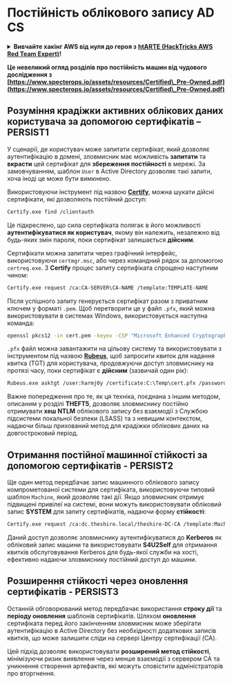 # Постійність облікового запису AD CS

<details>

<summary><strong>Вивчайте хакінг AWS від нуля до героя з</strong> <a href="https://training.hacktricks.xyz/courses/arte"><strong>htARTE (HackTricks AWS Red Team Expert)</strong></a><strong>!</strong></summary>

Інші способи підтримки HackTricks:

* Якщо ви хочете побачити вашу **компанію рекламовану на HackTricks** або **завантажити HackTricks у форматі PDF**, перевірте [**ПЛАНИ ПІДПИСКИ**](https://github.com/sponsors/carlospolop)!
* Отримайте [**офіційний PEASS & HackTricks мерч**](https://peass.creator-spring.com)
* Відкрийте для себе [**Сім'ю PEASS**](https://opensea.io/collection/the-peass-family), нашу колекцію ексклюзивних [**NFT**](https://opensea.io/collection/the-peass-family)
* **Приєднуйтесь до** 💬 [**групи Discord**](https://discord.gg/hRep4RUj7f) або [**групи telegram**](https://t.me/peass) або **слідкуйте** за нами на **Twitter** 🐦 [**@carlospolopm**](https://twitter.com/hacktricks_live)**.**
* **Поділіться своїми хакінг-прийомами, надсилайте PR до** [**HackTricks**](https://github.com/carlospolop/hacktricks) **і** [**HackTricks Cloud**](https://github.com/carlospolop/hacktricks-cloud) **репозиторіїв на GitHub**.

</details>

**Це невеликий огляд розділів про постійність машин від чудового дослідження з [https://www.specterops.io/assets/resources/Certified\_Pre-Owned.pdf](https://www.specterops.io/assets/resources/Certified\_Pre-Owned.pdf)**


## **Розуміння крадіжки активних облікових даних користувача за допомогою сертифікатів – PERSIST1**

У сценарії, де користувач може запитати сертифікат, який дозволяє аутентифікацію в домені, зловмисник має можливість **запитати** та **вкрасти** цей сертифікат для **збереження постійності** в мережі. За замовчуванням, шаблон `User` в Active Directory дозволяє такі запити, хоча іноді це може бути вимкнено.

Використовуючи інструмент під назвою [**Certify**](https://github.com/GhostPack/Certify), можна шукати дійсні сертифікати, які дозволяють постійний доступ:
```bash
Certify.exe find /clientauth
```
Це підкреслено, що сила сертифіката полягає в його можливості **аутентифікуватися як користувач**, якому він належить, незалежно від будь-яких змін пароля, поки сертифікат залишається **дійсним**.

Сертифікати можна запитати через графічний інтерфейс, використовуючи `certmgr.msc`, або через командний рядок за допомогою `certreq.exe`. З **Certify** процес запиту сертифіката спрощено наступним чином:
```bash
Certify.exe request /ca:CA-SERVER\CA-NAME /template:TEMPLATE-NAME
```
Після успішного запиту генерується сертифікат разом з приватним ключем у форматі `.pem`. Щоб перетворити це у файл `.pfx`, який можна використовувати в системах Windows, використовується наступна команда:
```bash
openssl pkcs12 -in cert.pem -keyex -CSP "Microsoft Enhanced Cryptographic Provider v1.0" -export -out cert.pfx
```
`.pfx` файл можна завантажити на цільову систему та використовувати з інструментом під назвою [**Rubeus**](https://github.com/GhostPack/Rubeus), щоб запросити квиток для надання квитка (TGT) для користувача, продовжуючи доступ зловмиснику на протязі часу, поки сертифікат є **дійсним** (зазвичай один рік):
```bash
Rubeus.exe asktgt /user:harmj0y /certificate:C:\Temp\cert.pfx /password:CertPass!
```
Важне попередження про те, як ця техніка, поєднана з іншим методом, описаним у розділі **THEFT5**, дозволяє зловмиснику постійно отримувати **хеш NTLM** облікового запису без взаємодії з Службою підсистеми локальної безпеки (LSASS) та з невищим контекстом, надаючи більш прихований метод для крадіжки облікових даних на довгостроковий період.

## **Отримання постійної машинної стійкості за допомогою сертифікатів - PERSIST2**

Ще один метод передбачає запис машинного облікового запису компрометованої системи для сертифіката, використовуючи типовий шаблон `Machine`, який дозволяє такі дії. Якщо зловмисник отримує підвищені привілеї на системі, вони можуть використовувати обліковий запис **SYSTEM** для запиту сертифікатів, надаючи форму **стійкості**:
```bash
Certify.exe request /ca:dc.theshire.local/theshire-DC-CA /template:Machine /machine
```
Даний доступ дозволяє зловмиснику аутентифікуватися до **Kerberos** як обліковий запис машини та використовувати **S4U2Self** для отримання квитків обслуговування Kerberos для будь-якої служби на хості, ефективно надаючи зловмиснику постійний доступ до машини.

## **Розширення стійкості через оновлення сертифікатів - PERSIST3**

Останній обговорюваний метод передбачає використання **строку дії** та **періоду оновлення** шаблонів сертифікатів. Шляхом **оновлення** сертифіката перед його закінченням зловмисник може зберігати аутентифікацію в Active Directory без необхідності додаткових записів квитків, що може залишити сліди на сервері Центру сертифікації (CA).

Цей підхід дозволяє використовувати **розширений метод стійкості**, мінімізуючи ризик виявлення через менше взаємодії з сервером CA та уникнення створення артефактів, які можуть сповістити адміністраторів про вторгнення.
